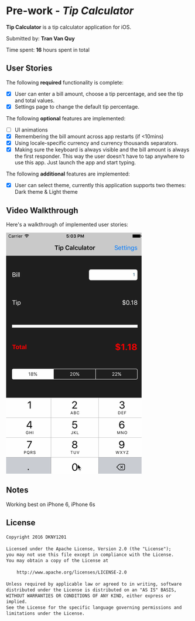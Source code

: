 # Pre-work - *Tip Calculator*

**Tip Calculator** is a tip calculator application for iOS.

Submitted by: **Tran Van Quy**

Time spent: **16** hours spent in total

## User Stories

The following **required** functionality is complete:

* [x] User can enter a bill amount, choose a tip percentage, and see the tip and total values.
* [x] Settings page to change the default tip percentage.

The following **optional** features are implemented:
* [ ] UI animations
* [x] Remembering the bill amount across app restarts (if <10mins)
* [x] Using locale-specific currency and currency thousands separators.
* [x] Making sure the keyboard is always visible and the bill amount is always the first responder. This way the user doesn't have to tap anywhere to use this app. Just launch the app and start typing.

The following **additional** features are implemented:

- [x] User can select theme, currently this application supports two themes: Dark theme & Light theme

## Video Walkthrough 

Here's a walkthrough of implemented user stories:

<img src='https://raw.githubusercontent.com/DKNY1201/tip-calculator/master/tip-calculator-gif.gif' title='Video Walkthrough' width='' alt='Video Walkthrough' />

## Notes

Working best on iPhone 6, iPhone 6s

## License

    Copyright 2016 DKNY1201

    Licensed under the Apache License, Version 2.0 (the "License");
    you may not use this file except in compliance with the License.
    You may obtain a copy of the License at

        http://www.apache.org/licenses/LICENSE-2.0

    Unless required by applicable law or agreed to in writing, software
    distributed under the License is distributed on an "AS IS" BASIS,
    WITHOUT WARRANTIES OR CONDITIONS OF ANY KIND, either express or implied.
    See the License for the specific language governing permissions and
    limitations under the License.
